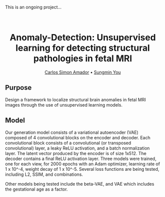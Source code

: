 This is an ongoing project...

<h1 align="center">
  <br>
Anomaly-Detection: Unsupervised learning for detecting structural pathologies in fetal MRI
  <br>
</h1>
  <p align="center">
    <a href="https://github.com/simonamador">Carlos Simon Amador</a> • 
    <a href="https://github.com/VictorSungminYou">Sungmin You</a>

## Purpose
Design a framework to localize structural brain anomalies in fetal MRI images through the use of unsupervised learning models.

## Model
Our generation model consists of a variational autoencoder (VAE) composed of 4 convolutional blocks on the encoder and decoder. 
Each convolutional block consists of a convolutional (or transposed convolutional) layer, a leaky ReLU activation, and a batch normalization layer. 
The latent vector produced by the encoder is of size 1x512. The decoder contains a final ReLU activation layer. Three models were trained, one for each view, 
for 2000 epochs with an Adam optimizer, learning rate of 1 x 10^-4, weight decay of 1 x 10^-5. Several loss functions are being tested, including L2, SSIM, and combinations.

Other models being tested include the beta-VAE, and VAE which includes the gestational age as a factor.
